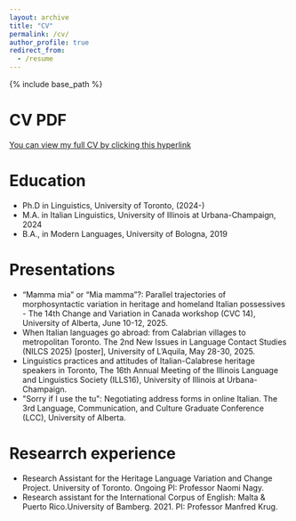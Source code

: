 ```yaml
---
layout: archive
title: "CV"
permalink: /cv/
author_profile: true
redirect_from:
  - /resume
---
```


{% include base_path %}

# CV PDF
[You can view my full CV by clicking this hyperlink ](https://costanzavallicelli.github.io/files/CostanzaVallicelli_CV_11June025.pdf)


Education
======
* Ph.D in Linguistics, University of Toronto, (2024-)
* M.A. in Italian Linguistics, University of Illinois at Urbana-Champaign, 2024
* B.A., in Modern Languages, University of Bologna, 2019

Presentations
======
- “Mamma mia” or “Mia mamma”?: Parallel trajectories of morphosyntactic variation in heritage and homeland Italian possessives - The 14th Change and Variation in Canada workshop (CVC 14), University of Alberta, June 10-12, 2025.
- When Italian languages go abroad: from Calabrian villages to metropolitan Toronto. The 2nd New Issues in Language Contact Studies (NILCS 2025) [poster], University of L’Aquila, May 28-30, 2025.
- Linguistics practices and attitudes of Italian-Calabrese heritage speakers in Toronto, The 16th Annual Meeting of the Illinois Language and Linguistics Society (ILLS16), University of Illinois at Urbana-Champaign.
- "Sorry if I use the tu": Negotiating address forms in online Italian. The 3rd Language, Communication, and Culture Graduate Conference (LCC), University of Alberta.

Researrch experience
======
* Research Assistant for the Heritage Language Variation and Change Project. University of Toronto. Ongoing PI: Professor Naomi Nagy.
* Research assistant for the International Corpus of English: Malta & Puerto Rico.University of Bamberg. 2021. PI: Professor Manfred Krug.

